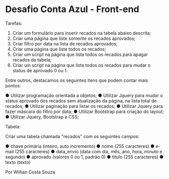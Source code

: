 # Desafio Conta Azul - Front-end

Tarefas:

1. Criar um formulário para inserir recados na tabela abaixo descrita;
2. Criar uma página que liste somente os recados aprovados;
3. Criar filtro por data na lista de recados aprovados;
4. Criar uma página que liste todos os recados;
5. Criar um script na página que lista todos os recados para apagar recados da tabela;
6. Criar um script na página que lista todos os recados para mudar o status de aprovado 0 ou 1.

Entre outros, destacamos os seguintes itens que podem contar mais pontos:

● Utilizar programação orientada a objetos;
● Utilizar Jquery para mudar o status aprovado dos recados sem atualização da página, na lista total de recados;
● Utilizar paginação para listar os recados;
● Utilizar Jquery para fazer máscara do filtro por data;
● Utilizar Bootstrap para criação do layout;
● Utilizar Jquery, Bootstrap e CSS;

Tabela:

Criar uma tabela chamada "recados" com os seguintes campos:

● chave primária (inteiro, auto incremento)
● nome (255 caracteres)
● e-mail (255 caracteres)
● data_envio (data com dia, mês, ano, hora, minuto e segundo)
● aprovado (valores 0 ou 1, padrão 0)
● titulo (255 caracteres)
● texto (texto)


Por Willian Costa Souza
